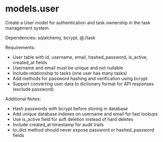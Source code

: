 # models.user

Create a User model for authentication and task ownership in the task management system.

Dependencies: sqlalchemy, bcrypt, @./task

Requirements:
- User table with id, username, email, hashed_password, is_active, created_at fields
- Username and email must be unique and not nullable
- Include relationship to tasks (one user has many tasks)
- Add methods for password hashing and verification using bcrypt
- Support converting user data to dictionary format for API responses (exclude password)

Additional Notes:
- Hash passwords with bcrypt before storing in database
- Add unique database indexes on username and email for fast lookups
- Use is_active field for soft deletion instead of hard deletes
- Include created_at timestamp for audit trails
- to_dict method should never expose password or hashed_password fields
